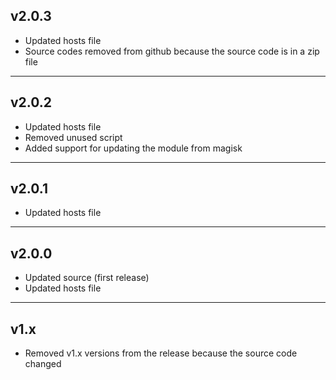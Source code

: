 ## v2.0.3
- Updated hosts file
- Source codes removed from github because the source code is in a zip file
---
## v2.0.2
- Updated hosts file
- Removed unused script
- Added support for updating the module from magisk
---
## v2.0.1
- Updated hosts file
---
## v2.0.0
- Updated source (first release)
- Updated hosts file
---
## v1.x
- Removed v1.x versions from the release because the source code changed
